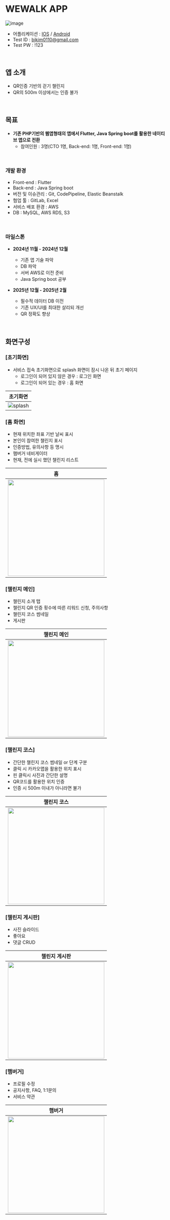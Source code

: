 # WEWALK APP
![image](https://github.com/user-attachments/assets/f9d6e005-a20a-406c-9346-c12f6cdb9e20)


- 어플리케이션 : [IOS](https://apps.apple.com/kr/app/%EC%9C%84%EC%9B%8C%ED%81%AC/id1586091495) / [Android](https://play.google.com/store/apps/details?id=com.inplusweb.wewalk&hl=ko)
- Test ID : bjkim0110@gmail.com
- Test PW : !123

<br>

## 앱 소개

- QR인증 기반의 걷기 챌린지
- QR의 500m 이상에서는 인증 불가

<br>

## 목표
- **기존 PHP기반의 웹앱형태의 앱에서 Flutter, Java Spring boot를 활용한 네이티브 앱으로 전환**
  - 참여인원 : 3명(CTO 1명, Back-end: 1명, Front-end: 1명)
 
<br>

### 개발 환경

- Front-end : Flutter
- Back-end : Java Spring boot
- 버전 및 이슈관리 : Git, CodePipeline, Elastic Beanstalk
- 협업 툴 : GitLab, Excel
- 서비스 배포 환경 : AWS
- DB : MySQL, AWS RDS, S3

<br>

### 마일스톤
- **2024년 11월 - 2024년 12월**
    - 기존 앱 기술 파악
    - DB 파악
    - 서버 AWS로 이전 준비
    - Java Spring boot 공부

- **2025년 12월 - 2025년 2월**
    - 필수적 데이터 DB 이전
    - 기존 UX/UI를 최대한 살리되 개선
    - QR 정확도 향상

<br>

## 화면구성

### [초기화면]
- 서비스 접속 초기화면으로 splash 화면이 잠시 나온 뒤 초기 페이지
    - 로그인이 되어 있지 않은 경우 : 로그인 화면
    - 로그인이 되어 있는 경우 : 홈 화면

| 초기화면 |
|----------|
|![splash](https://github.com/user-attachments/assets/9213bb5b-ecdc-49fe-9217-570f02967804)|


### [홈 화면]
- 현재 위치한 좌표 기반 날씨 표시
- 본인이 참여한 챌린지 표시
- 인증방법, 유의사항 등 명시
- 햄버거 네비게이터
- 현재, 전에 실시 했던 챌린지 리스트

| 홈 |
|----------|
|<img src="https://github.com/user-attachments/assets/d382fb77-faf0-4f45-94d0-e714b8c6b6cb" width="300"/>|


### [챌린지 메인]
- 챌린지 소개 탭
- 챌린지 QR 인증 횟수에 따른 리워드 신청, 주의사항
- 챌린지 코스 썸네일
- 게시판

| 챌린지 메인 |
|----------|
|<img src="https://github.com/user-attachments/assets/fa0f6060-b887-4cdc-b20b-df3fac1ff9b0" width="300"/>|


### [챌린지 코스]
- 간단한 챌린지 코스 썸네일 or 단계 구분
- 클릭 시 카카오맵을 활용한 위치 표시
- 핀 클릭시 사진과 간단한 설명
- QR코드를 활용한 위치 인증
- 인증 시 500m 이내가 아니라면 불가

| 챌린지 코스 |
|----------|
|<img src="https://github.com/user-attachments/assets/7048033f-d789-4242-b025-24119563f45e" width="300"/>|


### [챌린지 게시판]
- 사진 슬라이드
- 좋아요
- 댓글 CRUD

| 챌린지 게시판 |
|----------|
|<img src="https://github.com/user-attachments/assets/2221d901-1d01-4401-b361-7b35f38fba26" width="300"/>|


### [햄버거]
- 프로필 수정
- 공지사항, FAQ, 1:1문의
- 서비스 약관

| 햄버거 |
|----------|
|<img src="https://github.com/user-attachments/assets/11dc1f8a-adfa-4577-8586-686156fa6308" width="300"/>|
